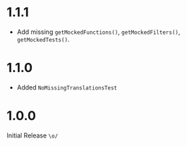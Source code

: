 1.1.1
=====

*   Add missing `getMockedFunctions()`, `getMockedFilters()`, `getMockedTests()`.


1.1.0
=====

*   Added `NoMissingTranslationsTest`


1.0.0
=====

Initial Release `\o/`
